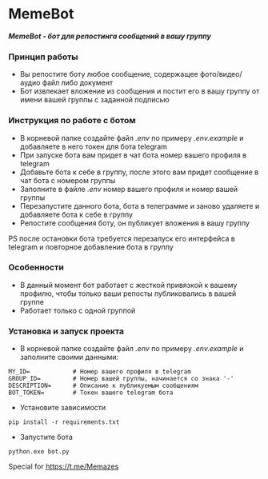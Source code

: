 # MemeBot

***MemeBot - бот для репостинга сообщений в вашу группу***

### Принцип работы

* Вы репостите боту любое сообщение, содержащее фото/видео/аудио файл либо документ
* Бот извлекает вложение из сообщения и постит его в вашу группу от имени вашей группы с заданной подписью

### Инструкция по работе с ботом

- В корневой папке создайте файл *.env* по примеру *.env.example* и добавляете в него токен для бота telegram
- При запуске бота вам придет в чат бота номер вашего профиля в telegram
- Добавьте бота к себе в группу, после этого вам придет сообщение в чат бота с номером группы
- Заполните в файле *.env* номер вашего профиля и номер вашей группы
- Перезапустите данного бота, бота в телеграмме и заново удаляете и добавляете бота к себе в группу
- Репостите сообщения боту, он публикует вложения в вашу группу

PS после остановки бота требуется перезапуск его интерфейса в telegram и повторное добавление бота в группу

### Особенности

* В данный момент бот работает с жесткой привязкой к вашему профилю, чтобы только ваши репосты публиковались в вашей группе
* Работает только с одной группой

### Установка и запуск проекта

- В корневой папке создайте файл *.env* по примеру *.env.example* и заполните своими данными:

```
MY_ID=            # Номер вашего профиля в telegram
GROUP_ID=         # Номер вашей группы, начинается со знака '-'
DESCRIPTION=      # Описание к публикуемым сообщениям
BOT_TOKEN=        # Токен вашего telegram бота
```

- Установите зависимости

```shell
pip install -r requirements.txt
```

- Запустите бота

```shell
python.exe bot.py
```


Special for https://t.me/Memazes
